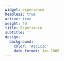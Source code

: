 ```yaml
---
widget: experience
headless: true
active: true
weight: 40
title: Experience
subtitle: ''
design:
  background:
    color: '#1c1c1c'
    date_format: Jan 2006
---
```

